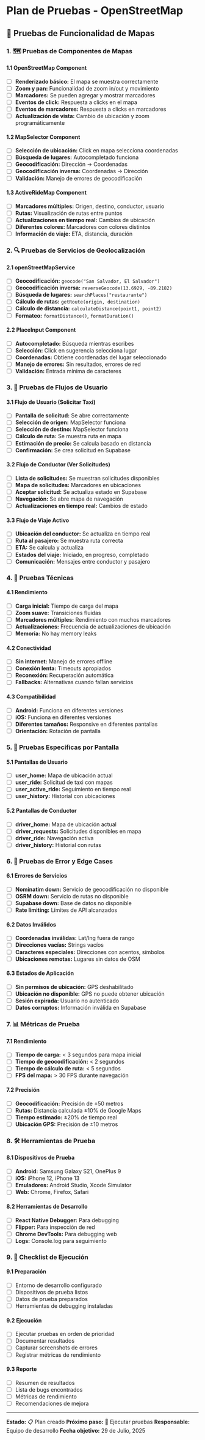 # Plan de Pruebas - OpenStreetMap

## 🧪 **Pruebas de Funcionalidad de Mapas**

### **1. 🗺️ Pruebas de Componentes de Mapas**

#### **1.1 OpenStreetMap Component**
- [ ] **Renderizado básico:** El mapa se muestra correctamente
- [ ] **Zoom y pan:** Funcionalidad de zoom in/out y movimiento
- [ ] **Marcadores:** Se pueden agregar y mostrar marcadores
- [ ] **Eventos de click:** Respuesta a clicks en el mapa
- [ ] **Eventos de marcadores:** Respuesta a clicks en marcadores
- [ ] **Actualización de vista:** Cambio de ubicación y zoom programáticamente

#### **1.2 MapSelector Component**
- [ ] **Selección de ubicación:** Click en mapa selecciona coordenadas
- [ ] **Búsqueda de lugares:** Autocompletado funciona
- [ ] **Geocodificación:** Dirección → Coordenadas
- [ ] **Geocodificación inversa:** Coordenadas → Dirección
- [ ] **Validación:** Manejo de errores de geocodificación

#### **1.3 ActiveRideMap Component**
- [ ] **Marcadores múltiples:** Origen, destino, conductor, usuario
- [ ] **Rutas:** Visualización de rutas entre puntos
- [ ] **Actualizaciones en tiempo real:** Cambios de ubicación
- [ ] **Diferentes colores:** Marcadores con colores distintos
- [ ] **Información de viaje:** ETA, distancia, duración

### **2. 🔍 Pruebas de Servicios de Geolocalización**

#### **2.1 openStreetMapService**
- [ ] **Geocodificación:** `geocode("San Salvador, El Salvador")`
- [ ] **Geocodificación inversa:** `reverseGeocode(13.6929, -89.2182)`
- [ ] **Búsqueda de lugares:** `searchPlaces("restaurante")`
- [ ] **Cálculo de rutas:** `getRoute(origin, destination)`
- [ ] **Cálculo de distancia:** `calculateDistance(point1, point2)`
- [ ] **Formateo:** `formatDistance()`, `formatDuration()`

#### **2.2 PlaceInput Component**
- [ ] **Autocompletado:** Búsqueda mientras escribes
- [ ] **Selección:** Click en sugerencia selecciona lugar
- [ ] **Coordenadas:** Obtiene coordenadas del lugar seleccionado
- [ ] **Manejo de errores:** Sin resultados, errores de red
- [ ] **Validación:** Entrada mínima de caracteres

### **3. 📱 Pruebas de Flujos de Usuario**

#### **3.1 Flujo de Usuario (Solicitar Taxi)**
- [ ] **Pantalla de solicitud:** Se abre correctamente
- [ ] **Selección de origen:** MapSelector funciona
- [ ] **Selección de destino:** MapSelector funciona
- [ ] **Cálculo de ruta:** Se muestra ruta en mapa
- [ ] **Estimación de precio:** Se calcula basado en distancia
- [ ] **Confirmación:** Se crea solicitud en Supabase

#### **3.2 Flujo de Conductor (Ver Solicitudes)**
- [ ] **Lista de solicitudes:** Se muestran solicitudes disponibles
- [ ] **Mapa de solicitudes:** Marcadores en ubicaciones
- [ ] **Aceptar solicitud:** Se actualiza estado en Supabase
- [ ] **Navegación:** Se abre mapa de navegación
- [ ] **Actualizaciones en tiempo real:** Cambios de estado

#### **3.3 Flujo de Viaje Activo**
- [ ] **Ubicación del conductor:** Se actualiza en tiempo real
- [ ] **Ruta al pasajero:** Se muestra ruta correcta
- [ ] **ETA:** Se calcula y actualiza
- [ ] **Estados del viaje:** Iniciado, en progreso, completado
- [ ] **Comunicación:** Mensajes entre conductor y pasajero

### **4. 🔧 Pruebas Técnicas**

#### **4.1 Rendimiento**
- [ ] **Carga inicial:** Tiempo de carga del mapa
- [ ] **Zoom suave:** Transiciones fluidas
- [ ] **Marcadores múltiples:** Rendimiento con muchos marcadores
- [ ] **Actualizaciones:** Frecuencia de actualizaciones de ubicación
- [ ] **Memoria:** No hay memory leaks

#### **4.2 Conectividad**
- [ ] **Sin internet:** Manejo de errores offline
- [ ] **Conexión lenta:** Timeouts apropiados
- [ ] **Reconexión:** Recuperación automática
- [ ] **Fallbacks:** Alternativas cuando fallan servicios

#### **4.3 Compatibilidad**
- [ ] **Android:** Funciona en diferentes versiones
- [ ] **iOS:** Funciona en diferentes versiones
- [ ] **Diferentes tamaños:** Responsive en diferentes pantallas
- [ ] **Orientación:** Rotación de pantalla

### **5. 🎯 Pruebas Específicas por Pantalla**

#### **5.1 Pantallas de Usuario**
- [ ] **user_home:** Mapa de ubicación actual
- [ ] **user_ride:** Solicitud de taxi con mapas
- [ ] **user_active_ride:** Seguimiento en tiempo real
- [ ] **user_history:** Historial con ubicaciones

#### **5.2 Pantallas de Conductor**
- [ ] **driver_home:** Mapa de ubicación actual
- [ ] **driver_requests:** Solicitudes disponibles en mapa
- [ ] **driver_ride:** Navegación activa
- [ ] **driver_history:** Historial con rutas

### **6. 🚨 Pruebas de Error y Edge Cases**

#### **6.1 Errores de Servicios**
- [ ] **Nominatim down:** Servicio de geocodificación no disponible
- [ ] **OSRM down:** Servicio de rutas no disponible
- [ ] **Supabase down:** Base de datos no disponible
- [ ] **Rate limiting:** Límites de API alcanzados

#### **6.2 Datos Inválidos**
- [ ] **Coordenadas inválidas:** Lat/lng fuera de rango
- [ ] **Direcciones vacías:** Strings vacíos
- [ ] **Caracteres especiales:** Direcciones con acentos, símbolos
- [ ] **Ubicaciones remotas:** Lugares sin datos de OSM

#### **6.3 Estados de Aplicación**
- [ ] **Sin permisos de ubicación:** GPS deshabilitado
- [ ] **Ubicación no disponible:** GPS no puede obtener ubicación
- [ ] **Sesión expirada:** Usuario no autenticado
- [ ] **Datos corruptos:** Información inválida en Supabase

### **7. 📊 Métricas de Prueba**

#### **7.1 Rendimiento**
- [ ] **Tiempo de carga:** < 3 segundos para mapa inicial
- [ ] **Tiempo de geocodificación:** < 2 segundos
- [ ] **Tiempo de cálculo de ruta:** < 5 segundos
- [ ] **FPS del mapa:** > 30 FPS durante navegación

#### **7.2 Precisión**
- [ ] **Geocodificación:** Precisión de ±50 metros
- [ ] **Rutas:** Distancia calculada ±10% de Google Maps
- [ ] **Tiempo estimado:** ±20% de tiempo real
- [ ] **Ubicación GPS:** Precisión de ±10 metros

### **8. 🛠️ Herramientas de Prueba**

#### **8.1 Dispositivos de Prueba**
- [ ] **Android:** Samsung Galaxy S21, OnePlus 9
- [ ] **iOS:** iPhone 12, iPhone 13
- [ ] **Emuladores:** Android Studio, Xcode Simulator
- [ ] **Web:** Chrome, Firefox, Safari

#### **8.2 Herramientas de Desarrollo**
- [ ] **React Native Debugger:** Para debugging
- [ ] **Flipper:** Para inspección de red
- [ ] **Chrome DevTools:** Para debugging web
- [ ] **Logs:** Console.log para seguimiento

### **9. 📝 Checklist de Ejecución**

#### **9.1 Preparación**
- [ ] Entorno de desarrollo configurado
- [ ] Dispositivos de prueba listos
- [ ] Datos de prueba preparados
- [ ] Herramientas de debugging instaladas

#### **9.2 Ejecución**
- [ ] Ejecutar pruebas en orden de prioridad
- [ ] Documentar resultados
- [ ] Capturar screenshots de errores
- [ ] Registrar métricas de rendimiento

#### **9.3 Reporte**
- [ ] Resumen de resultados
- [ ] Lista de bugs encontrados
- [ ] Métricas de rendimiento
- [ ] Recomendaciones de mejora

---

**Estado:** 📋 Plan creado
**Próximo paso:** 🚀 Ejecutar pruebas
**Responsable:** Equipo de desarrollo
**Fecha objetivo:** 29 de Julio, 2025 